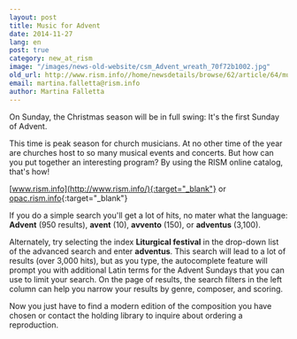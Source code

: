 ```yaml
---
layout: post
title: Music for Advent
date: 2014-11-27
lang: en
post: true
category: new_at_rism
image: "/images/news-old-website/csm_Advent_wreath_70f72b1002.jpg"
old_url: http://www.rism.info//home/newsdetails/browse/62/article/64/music-for-advent.html
email: martina.falletta@rism.info
author: Martina Falletta
---
```


On Sunday, the Christmas season will be in full swing: It's the first Sunday of Advent.


This time is peak season for church musicians. At no other time of the year are churches host to so many musical events and concerts. But how can you put together an interesting program? By using the RISM online catalog, that's how!


[www.rism.info](http://www.rism.info/){:target="_blank"} or [opac.rism.info](http://opac.rism.info/){:target="_blank"}


If you do a simple search you'll get a lot of hits, no mater what the language: **Advent** (950 results), **avent** (10), **avvento** (150), or **adventus** (3,100).

Alternately, try selecting the index **Liturgical festival** in the drop-down list of the advanced search and enter **adventus**. This search will lead to a lot of results (over 3,000 hits), but as you type, the autocomplete feature will prompt you with additional Latin terms for the Advent Sundays that you can use to limit your search. On the page of results, the search filters in the left column can help you narrow your results by genre, composer, and scoring.


Now you just have to find a modern edition of the composition you have chosen or contact the holding library to inquire about ordering a reproduction.



